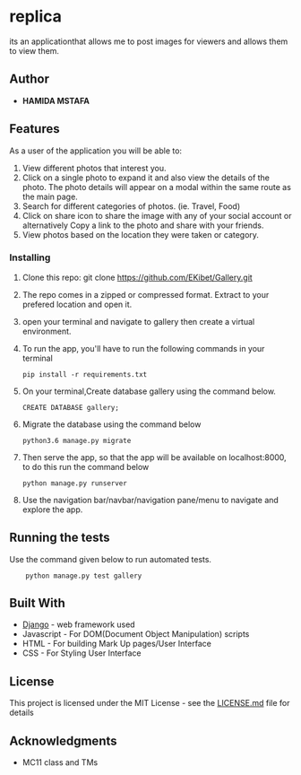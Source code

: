 # replica
its an applicationthat allows me to post images for viewers and allows them to view them.

## Author

* **HAMIDA MSTAFA**

## Features


As a user of the application you will be able to:


1. View different photos that interest you.
2. Click on a single photo to expand it and also view the details of the photo. The photo details will appear      on a modal within the same route as the main page.
3. Search for different categories of photos. (ie. Travel, Food)
4. Click on share icon to share the image with any of your social account or alternatively Copy a link to the       photo and share with your friends.
5. View photos based on the location they were taken or category.


### Installing

1. Clone this repo: git clone https://github.com/EKibet/Gallery.git
2. The repo comes in a zipped or compressed format. Extract to your prefered location and open it.
3. open your terminal and navigate to gallery then create a virtual environment.  
4. To run the app, you'll have to run the following commands in your terminal


       pip install -r requirements.txt
4. On your terminal,Create database gallery using the command below.


       CREATE DATABASE gallery;
5. Migrate the database using the command below


       python3.6 manage.py migrate
6. Then serve the app, so that the app will be available on localhost:8000, to do this run the command below


       python manage.py runserver
7. Use the navigation bar/navbar/navigation pane/menu to navigate and explore the app.

## Running the tests

Use the command given below to run automated tests.


        python manage.py test gallery




## Built With

* [Django](https://www.djangoproject.com/) - web framework used
* Javascript - For DOM(Document Object Manipulation) scripts
* HTML - For building Mark Up pages/User Interface
* CSS - For Styling User Interface


## License

This project is licensed under the MIT License - see the [LICENSE.md](LICENSE.md) file for details

## Acknowledgments

* MC11 class and TMs
